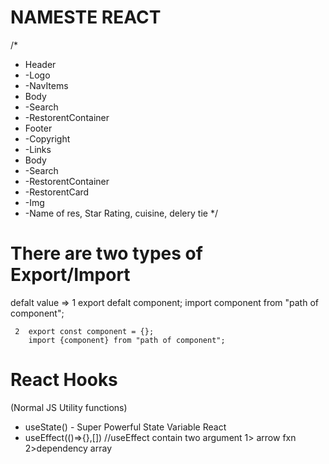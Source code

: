 # NAMESTE REACT
/*
* Header
*  -Logo
*  -NavItems
* Body
*  -Search
*  -RestorentContainer
* Footer
*  -Copyright
*  -Links
* Body
*  -Search
*  -RestorentContainer
*  -RestorentCard
*  -Img
*  -Name of res, Star Rating, cuisine, delery tie
*/

# There are two types of  Export/Import 
defalt value => 
     1  export defalt component;
        import component from "path of component";

     2  export const component = {};
        import {component} from "path of component";

   # React Hooks
   (Normal JS Utility functions)
   - useState() - Super Powerful State Variable React
   - useEffect(()=>{},[])  //useEffect contain two argument 1> arrow fxn  2>dependency array